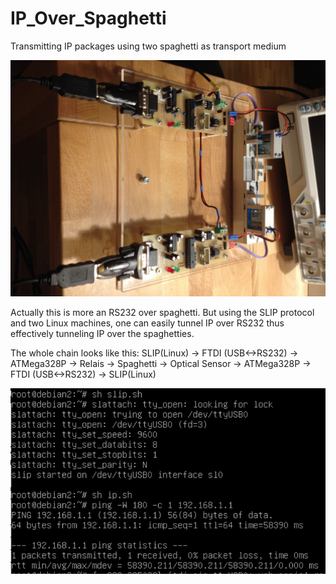 # IP_Over_Spaghetti
Transmitting IP packages using two spaghetti as transport medium

![Alt text](doc/08_CompleteAssembly.JPG?raw=true "Title")

Actually this is more an RS232 over spaghetti. But using the SLIP protocol and two Linux machines, one can easily tunnel IP over RS232 thus effectively tunneling IP over the spaghetties.

The whole chain looks like this:
SLIP(Linux) -> FTDI (USB<->RS232) -> ATMega328P -> Relais -> Spaghetti -> Optical Sensor -> ATMega328P -> FTDI (USB<->RS232) -> SLIP(Linux)

![Alt text](doc/10_Ping.png?raw=true "Title")
